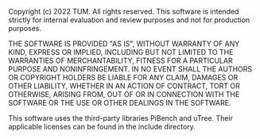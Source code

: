 
Copyright (c) 2022 TUM. All rights reserved. This software is intended strictly for internal evaluation and review purposes and not for production purposes.

THE SOFTWARE IS PROVIDED "AS IS", WITHOUT WARRANTY OF ANY KIND, EXPRESS OR IMPLIED, INCLUDING BUT NOT LIMITED TO THE WARRANTIES OF MERCHANTABILITY, FITNESS FOR A PARTICULAR PURPOSE AND NONINFRINGEMENT. IN NO EVENT SHALL THE AUTHORS OR COPYRIGHT HOLDERS BE LIABLE FOR ANY CLAIM, DAMAGES OR OTHER LIABILITY, WHETHER IN AN ACTION OF CONTRACT, TORT OR OTHERWISE, ARISING FROM, OUT OF OR IN CONNECTION WITH THE SOFTWARE OR THE USE OR OTHER DEALINGS IN THE SOFTWARE.

This software uses the third-party libraries PiBench and uTree. Their applicable licenses can be found in the include directory.
